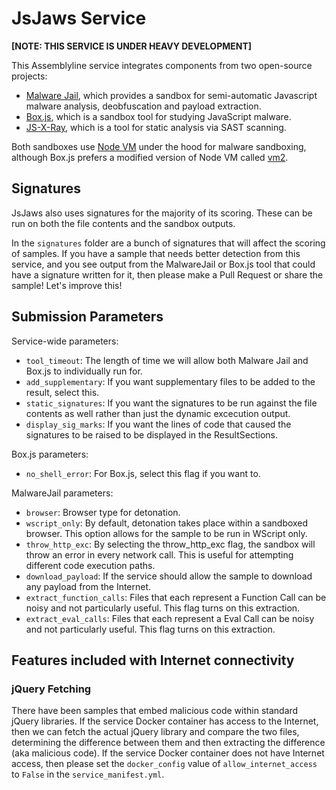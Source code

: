 # JsJaws Service
**[NOTE: THIS SERVICE IS UNDER HEAVY DEVELOPMENT]**

This Assemblyline service integrates components from two open-source projects:
* [Malware Jail](https://github.com/HynekPetrak/malware-jail), which provides a sandbox for semi-automatic Javascript 
  malware analysis, deobfuscation and payload extraction.
* [Box.js](https://github.com/CapacitorSet/box-js), which is a sandbox tool for studying JavaScript malware.
* [JS-X-Ray](https://github.com/NodeSecure/js-x-ray), which is a tool for static analysis via SAST scanning.

Both sandboxes use [Node VM](https://nodejs.org/api/vm.html) under the hood for malware sandboxing, although Box.js prefers a 
modified version of Node VM called [vm2](https://github.com/patriksimek/vm2). 

## Signatures
JsJaws also uses signatures for the majority of its scoring. These can be run on both the file contents and the sandbox 
outputs. 

In the `signatures` folder are a bunch of signatures that will affect the scoring of samples. If you have a sample that
needs better detection from this service, and you see output from the MalwareJail or Box.js tool that could 
have a signature written for it, then please make a Pull Request or share the sample! Let's improve this!

## Submission Parameters
Service-wide parameters:
* `tool_timeout`: The length of time we will allow both Malware Jail and Box.js to individually run for.
* `add_supplementary`: If you want supplementary files to be added to the result, select this.
* `static_signatures`:  If you want the signatures to be run against the file contents as well rather than just the 
  dynamic excecution output.
* `display_sig_marks`: If you want the lines of code that caused the signatures to be raised to be displayed in the 
  ResultSections.

Box.js parameters:
* `no_shell_error`: For Box.js, select this flag if you want to.

MalwareJail parameters:
* `browser`: Browser type for detonation.
* `wscript_only`: By default, detonation takes place within a sandboxed browser. This option allows for the sample to 
  be run in WScript only.
* `throw_http_exc`: By selecting the throw_http_exc flag, the sandbox will throw an error in every network call. This 
  is useful for attempting different code execution paths.
* `download_payload`: If the service should allow the sample to download any payload from the Internet.
* `extract_function_calls`: Files that each represent a Function Call can be noisy and not particularly useful. This 
  flag turns on this extraction.
* `extract_eval_calls`: Files that each represent a Eval Call can be noisy and not particularly useful. This flag turns 
  on this extraction.
  
## Features included with Internet connectivity
### jQuery Fetching
There have been samples that embed malicious code within standard jQuery libraries. If the service Docker container has 
access to the Internet, then we can fetch the actual jQuery library and compare the two files, determining the 
difference between them and then extracting the difference (aka malicious code). If the service Docker container 
does not have Internet access, then please set the `docker_config` value of `allow_internet_access` to `False` in the 
`service_manifest.yml`.
